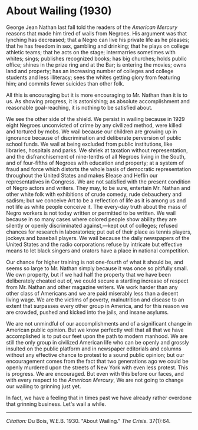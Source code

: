 # About Wailing (1930)

George Jean Nathan last fall told the readers of the *American Mercury* reasons that made him tired of wails from Negroes. His argument was that lynching has decreased; that a Negro can live his private life as he pleases; that he has freedom in sex, gambling and drinking; that he plays on college athletic teams; that he acts on the stage; intermarries sometimes with whites; sings; publishes recognized books; has big churches; holds public office; shines in the prize ring and at the Bar; is entering the movies; owns land and property; has an increasing number of colleges and college students and less illiteracy; sees the whites getting glory from featuring him; and commits fewer suicides than other folk.

All this is encouraging but it is more encouraging to Mr. Nathan than it is to us. As showing progress, it is astonishing; as absolute accomplishment and reasonable goal-reaching, it is nothing to be satisfied about.

We see the other side of the shield. We persist in wailing because in 1929 eight Negroes unconvicted of crime by any civilized method, were killed and tortured by mobs. We wail because our children are growing up in ignorance because of discrimination and deliberate perversion of public school funds. We wail at being excluded from public institutions, like libraries, hospitals and parks. We shriek at taxation without representation, and the disfranchisement of nine-tenths of all Negroes living in the South, and of four-fifths of Negroes with education and property; at a system of fraud and force which distorts the whole basis of democratic representation throughout the United States and makes Blease and Heflin our representatives in Congress. We are not satisfied with the present condition of Negro actors and writers. They may, to be sure, entertain Mr. Nathan and other white folk with exhibitions of crude comedy, rude debauchery and sadism; but we conceive Art to be a reflection of life as it is among us and not life as white people conceive it. The every-day truth about the mass of Negro workers is not today written or permitted to be written. We wail because in so many cases where colored people show ability they are silently or openly discriminated against,—kept out of colleges; refused chances for research in laboratories; put out of their place as tennis players, jockeys and baseball players. We wail because the daily newspapers of the United States and the radio corporations refuse by intricate but effective means to let black singers and orators have a place in national competition.

Our chance for higher training is not one-fourth of what it should be, and seems so large to Mr. Nathan simply because it was once so pitifully small. We own property, but if we had half the property that we have been deliberately cheated out of, we could secure a startling increase of respect from Mr. Nathan and other magazine writers. We work harder than any other class of Americans and we are paid miserably less than a decent living wage. We are the victims of poverty, malnutrition and disease to an extent that surpasses every other group in America, and for this reason we are crowded, pushed and kicked into the jails, and insane asylums.

We are not unmindful of our accomplishments and of a significant change in American public opinion. But we know perfectly well that all that we have accomplished is to put our feet upon the path to modern manhood. We are still the only group in civilized American life who can be openly and grossly insulted on the public platform and in newspaper editorials and columns without any effective chance to protest to a sound public opinion; but our encouragement comes from the fact that two generations ago we could be openly murdered upon the streets of New York with even less protest. This is progress. We are encouraged. But even with this before our faces, and with every respect to the *American Mercury*, We are not going to change our wailing to grinning just yet.

In fact, we have a feeling that in times past we have already rather overdone that grinning business. Let's wail a while.

______________
*Citation:* Du Bois, W.E.B. 1930. "About Wailing." *The Crisis*. 37(1):64.
